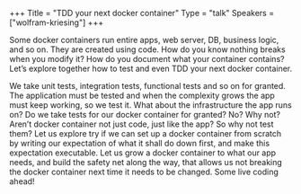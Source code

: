 +++
Title = "TDD your next docker container"
Type = "talk"
Speakers = ["wolfram-kriesing"]
+++

Some docker containers run entire apps, web server, DB, business logic, and so on. They are created using code. How do you know nothing breaks when you modify it? How do you document what your container contains? Let’s explore together how to test and even TDD your next docker container.

We take unit tests, integration tests, functional tests and so on for granted. The application must be tested and when the complexity grows the app must keep working, so we test it. What about the infrastructure the app runs on? Do we take tests for our docker container for granted? No? Why not? Aren’t docker container not just code, just like the app? So why not test them? Let us explore try if we can set up a docker container from scratch by writing our expectation of what it shall do down first, and make this expectation executable. Let us grow a docker container to what our app needs, and build the safety net along the way, that allows us not breaking the docker container next time it needs to be changed. Some live coding ahead!


